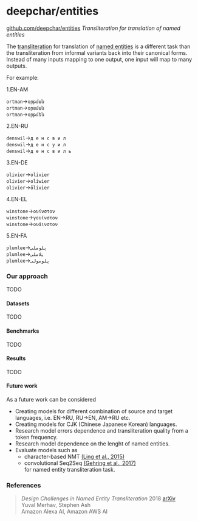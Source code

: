 # deepchar/entities

[github.com/deepchar/entities](https://github.com/deepchar/entities/) *Transliteration for translation of named entities*

The [transliteration](https://deepchar.github.io/) for translation of [named entities](https://en.wikipedia.org/wiki/Named_entity) is a different task than the transliteration from informal variants back into their canonical forms.  Instead of many inputs mapping to one output, one input will map to many outputs.

For example:

1.EN-AM

````ortman````->````օրթման````<br/>
````ortman````->````օրտման````<br/>
````ortman````->````օրթմեն````<br/>

2.EN-RU

````denswil````->````д е н с в и л````<br/>
````denswil````->````д е н с у и л````<br/>
````denswil````->````д е н с в и л ь````<br/>

3.EN-DE

````olivier````->````olivier````<br/>
````olivier````->````oliwier````<br/>
````olivier````->````ölivier````<br/>

4.EN-EL

````winstone````->````ουίνστον````<br/>
````winstone````->````γουίνστον````<br/>
````winstone````->````ουάινστον````<br/>

5.EN-FA

````plumlee````->````پلوملی````<br/>
````plumlee````->````پلاملی````<br/>
````plumlee````->````پلومولی````<br/>

### Our approach

TODO

#### Datasets

TODO

#### Benchmarks

TODO

#### Results

TODO

#### Future work

As a future work can be considered
 - Creating models for different combination of source and target languages, i.e. EN->RU, RU->EN, AM->RU etc.
 - Creating models for CJK (Chinese Japanese Korean) languages.
 - Research model errors dependence and transliteration quality from a token frequency.
 - Research model dependence on the lenght of named entities.
 - Evaluate models such as 
    - character-based NMT [(Ling et al., 2015)](https://arxiv.org/pdf/1808.02563.pdf)
    - convolutional Seq2Seq [(Gehring et al., 2017)](https://arxiv.org/pdf/1705.03122.pdf)<br   />
 for named entity transliteration task.
 


### References

> *Design Challenges in Named Entity Transliteration* 2018  [arXiv](https://arxiv.org/abs/1808.02563)  
> Yuval Merhav, Stephen Ash   
> Amazon Alexa AI, Amazon AWS AI
